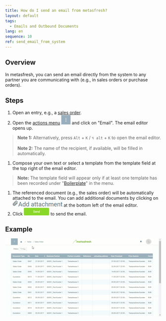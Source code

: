 ```yaml
---
title: How do I send an email from metasfresh?
layout: default
tags:
  - Emails and Outbound Documents
lang: en
sequence: 10
ref: send_email_from_system
---
```


## Overview
In metasfresh, you can send an email directly from the system to any partner you are communicating with (e.g., in sales orders or purchase orders).

## Steps
1. Open an entry, e.g., a [sales order](SalesOrder_recording).
1. Open the [actions menu](StartAction#actions-menu) ![](assets/actionsmenu_WebUI.png) and click on "Email". The email editor opens up.
 >**Note 1:** Alternatively, press `Alt` + `K` / `⌥ alt` + `K` to open the email editor.<br><br>
 >**Note 2:** The name of the recipient, if available, will be filled in automatically.

1. Compose your own text or select a template from the template field at the top right of the email editor.
 >**Note:** The template field will appear only if at least one template has been recorded under "[Boilerplate](Create_boiler_plate)" in the menu.

1. The referenced document (e.g., the sales order) will be automatically attached to the email. You can add additional documents by clicking on ![](assets/add_attachment.png) at the bottom left of the email editor.
1. Click ![](assets/send_email_button.png) to send the email.

## Example
![](assets/Send_email_from_system.gif)
